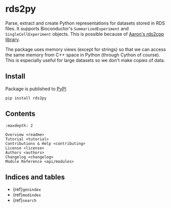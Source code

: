 # rds2py

Parse, extract and create Python representations for datasets stored in RDS files. It supports Bioconductor's `SummarizedExperiment` and `SingleCellExperiment` objects. This is possible because of [Aaron's rds2cpp library](https://github.com/LTLA/rds2cpp). 

The package uses memory views (except for strings) so that we can access the same memory from C++ space in Python (through Cython of course). This is especially useful for large datasets so we don't make copies of data.

## Install

Package is published to [PyPI](https://pypi.org/project/rds2py/)

```shell
pip install rds2py
```

## Contents

```{toctree}
:maxdepth: 2

Overview <readme>
Tutorial <tutorial>
Contributions & Help <contributing>
License <license>
Authors <authors>
Changelog <changelog>
Module Reference <api/modules>
```

## Indices and tables

* {ref}`genindex`
* {ref}`modindex`
* {ref}`search`

[Sphinx]: http://www.sphinx-doc.org/
[Markdown]: https://daringfireball.net/projects/markdown/
[reStructuredText]: http://www.sphinx-doc.org/en/master/usage/restructuredtext/basics.html
[MyST]: https://myst-parser.readthedocs.io/en/latest/
